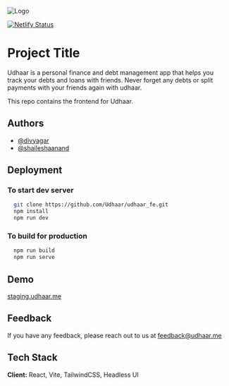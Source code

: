 ![Logo](https://udhaar.me/Logoo.svg)

[![Netlify Status](https://api.netlify.com/api/v1/badges/aac75334-d9f0-4a0a-a75e-6324d463695a/deploy-status)](https://app.netlify.com/sites/modest-shirley-c4be02/deploys)

# Project Title

Udhaar is a personal finance and debt management app that helps you track your debts and loans with friends.
Never forget any debts or split payments with your friends again with udhaar.

This repo contains the frontend for Udhaar.

## Authors

- [@divyagar](https://www.github.com/divyagar)
- [@shaileshaanand](https://www.github.com/shaileshaanand)

## Deployment

### To start dev server

```bash
  git clone https://github.com/Udhaar/udhaar_fe.git
  npm install
  npm run dev
```

### To build for production

```bash
  npm run build
  npm run serve
```

## Demo

[staging.udhaar.me](https://staging.udhaar.me)

## Feedback

If you have any feedback, please reach out to us at [feedback@udhaar.me](mailto:feedback@udhaar.me)

## Tech Stack

**Client:** React, Vite, TailwindCSS, Headless UI
